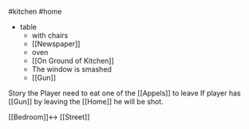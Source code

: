 #kitchen #home 
- table
	- with chairs
	- [[Newspaper]]
	- oven 
	- [[On Ground of Kitchen]]
	- The window is smashed
	- [[Gun]]

Story
the Player need to eat one of the [[Appels]] to leave 
If player has [[Gun]] by leaving the [[Home]] he will be shot. 

[[Bedroom]]<-> [[Street]]


